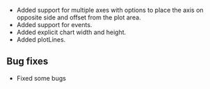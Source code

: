 - Added support for multiple axes with options to place the axis on opposite side and offset from the plot area.
- Added support for events.
- Added explicit chart width and height.
- Added plotLines.
## Bug fixes 
- Fixed some bugs